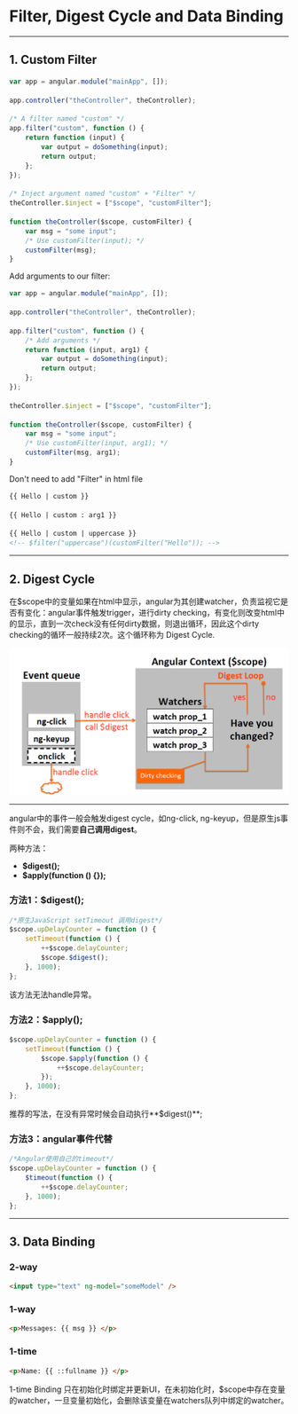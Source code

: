 # Filter, Digest Cycle and Data Binding

---

## 1. Custom Filter

```js
var app = angular.module("mainApp", []);

app.controller("theController", theController);

/* A filter named "custom" */
app.filter("custom", function () {
    return function (input) {
        var output = doSomething(input);
        return output;
    };
});

/* Inject argument named "custom" + "Filter" */
theController.$inject = ["$scope", "customFilter"];

function theController($scope, customFilter) {
    var msg = "some input";
    /* Use customFilter(input); */
    customFilter(msg);
}

```


Add arguments to our filter:

```js
var app = angular.module("mainApp", []);

app.controller("theController", theController);

app.filter("custom", function () {
    /* Add arguments */
    return function (input, arg1) {
        var output = doSomething(input);
        return output;
    };
});

theController.$inject = ["$scope", "customFilter"];

function theController($scope, customFilter) {
    var msg = "some input";
    /* Use customFilter(input, arg1); */
    customFilter(msg, arg1);
}

```

Don't need to add "Filter" in html file

```html
{{ Hello | custom }}

{{ Hello | custom : arg1 }}

{{ Hello | custom | uppercase }}
<!-- $filter("uppercase")(customFilter("Hello")); -->
```

---

## 2. Digest Cycle

在\$scope中的变量如果在html中显示，angular为其创建watcher，负责监视它是否有变化：angular事件触发trigger，进行dirty checking，有变化则改变html中的显示，直到一次check没有任何dirty数据，则退出循环，因此这个dirty checking的循环一般持续2次。这个循环称为 Digest Cycle.

![](./images/DigestLoop.png)


---

angular中的事件一般会触发digest cycle，如ng-click, ng-keyup，但是原生js事件则不会，我们需要**自己调用digest**。

两种方法：

 * **\$digest();** 
 * **\$apply(function () {});**

### 方法1：\$digest();

```js
/*原生JavaScript setTimeout 调用digest*/
$scope.upDelayCounter = function () {
    setTimeout(function () {
        ++$scope.delayCounter;
        $scope.$digest();
    }, 1000);
};
```

该方法无法handle异常。

### 方法2：\$apply();
```js
$scope.upDelayCounter = function () {
    setTimeout(function () {
        $scope.$apply(function () {
            ++$scope.delayCounter;
        });
    }, 1000);
};
```

推荐的写法，在没有异常时候会自动执行**\$digest()**;

### 方法3：angular事件代替

```js
/*Angular使用自己的timeout*/
$scope.upDelayCounter = function () {
    $timeout(function () {
        ++$scope.delayCounter;
    }, 1000);
};
```

---

## 3. Data Binding

### 2-way

```html
<input type="text" ng-model="someModel" />
```

### 1-way

```html
<p>Messages: {{ msg }} </p>
```

### 1-time

```html
<p>Name: {{ ::fullname }} </p>
```

1-time Binding 只在初始化时绑定并更新UI，在未初始化时，\$scope中存在变量的watcher，一旦变量初始化，会删除该变量在watchers队列中绑定的watcher。